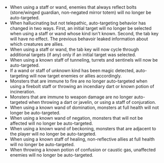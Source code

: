 - When using a staff or wand, enemies that always reflect bolts (stone/winged guardian, non-negated mirror totem) will no longer be auto-targeted.
- When hallucinating but not telepathic, auto-targeting behavior has changed in two ways. First, an initial target will no longer be selected when using a staff or wand whose kind isn't known. Second, the tab key will have no effect. The previous behavoir leaked information about which creatures are allies.
 - When using a staff or wand, the tab key will now cycle through additional targets (if any) only if an initial target was selected.
 - When using a known staff of tunneling, turrets and sentinels will now be auto-targeted.
 - If a wand or staff of unknown kind has been magic detected, auto-targeting will now target enemies or allies accordingly.
 - Monsters that are immune to fire are no longer auto-targeted when using a firebolt staff or throwing an incendiary dart or known potion of incineration.
 - Monsters that are immune to weapon damage are no longer auto-targeted when throwing a dart or javelin, or using a staff of conjuration.
 - When using a known wand of domination, monsters at full health will not longer be auto-targeted.
 - When using a known wand of negation, monsters that will not be affected will no longer be auto-targeted.
 - When using a known wand of beckoning, monsters that are adjacent to the player will no longer be auto-targeted.
 - When using a known staff of healing, non-reflective allies at full health will no longer be auto-targeted.
 - When throwing a known potion of confusion or caustic gas, unaffected enemies will no longer be auto-targeted.